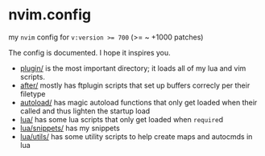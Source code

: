 nvim.config
===========
my `nvim` config for `v:version >= 700` (>= ~ +1000 patches)

The config is documented. I hope it inspires you.

+ [plugin/](plugin/) is the most important directory; it loads all of my lua and
  vim scripts.
+ [after/](after/) mostly has ftplugin scripts that set up buffers correcly per
  their filetype
+ [autoload/](autoload/) has magic autoload functions that only get loaded when
  their called and thus lighten the startup load
+ [lua/](lua/) has some lua scripts that only get loaded when `require`d
+ [lua/snippets/](lua/snippets/) has my snippets
+ [lua/utils/](lua/utils/) has some utility scripts to help create maps and
  autocmds in lua
